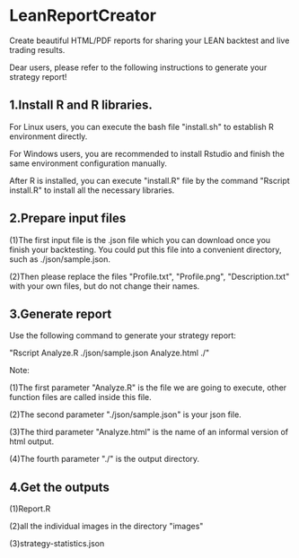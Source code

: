 # LeanReportCreator
Create beautiful HTML/PDF reports for sharing your LEAN backtest and live trading results.

Dear users, please refer to the following instructions to generate your strategy report!

## 1.Install R and R libraries.

For Linux users, you can execute the bash file "install.sh" to establish R environment directly. 

For Windows users, you are recommended to install Rstudio and finish the same environment configuration manually.

After R is installed, you can execute "install.R" file by the command "Rscript install.R" to install all the necessary libraries.

## 2.Prepare input files

(1)The first input file is the .json file which you can download once you finish your backtesting. You could put this file into a convenient directory, such as ./json/sample.json.

(2)Then please replace the files "Profile.txt", "Profile.png", "Description.txt" with your own files, but do not change their names.

## 3.Generate report

Use the following command to generate your strategy report:

"Rscript Analyze.R ./json/sample.json Analyze.html ./"

Note: 

(1)The first parameter "Analyze.R" is the file we are going to execute, other function files are called inside this file.

(2)The second parameter "./json/sample.json" is your json file.

(3)The third parameter "Analyze.html" is the name of an informal version of html output.

(4)The fourth parameter "./" is the output directory.

## 4.Get the outputs

(1)Report.R

(2)all the individual images in the directory "images"

(3)strategy-statistics.json
